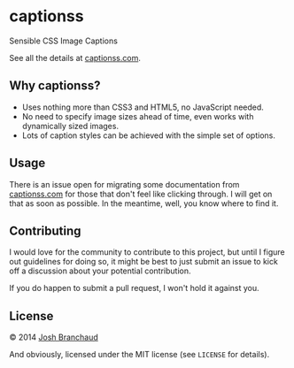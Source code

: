 # captionss

Sensible CSS Image Captions

See all the details at [captionss.com](http://captionss.com).

## Why captionss?

- Uses nothing more than CSS3 and HTML5, no JavaScript needed.
- No need to specify image sizes ahead of time, even works with dynamically
  sized images.
- Lots of caption styles can be achieved with the simple set of options.

## Usage

There is an issue open for migrating some documentation from
[captionss.com](http://captionss.com) for those that don't feel like
clicking through. I will get on that as soon as possible. In the meantime,
well, you know where to find it.

## Contributing

I would love for the community to contribute to this project, but until I
figure out guidelines for doing so, it might be best to just submit an issue
to kick off a discussion about your potential contribution.

If you do happen to submit a pull request, I won't hold it against you.

## License

&copy; 2014 [Josh Branchaud](http://joshbranchaud.com)

And obviously, licensed under the MIT license (see `LICENSE` for details).
